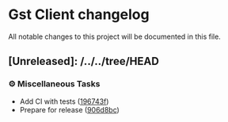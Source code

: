 Gst Client changelog
===========================

All notable changes to this project will be documented in this file.

## [Unreleased]: /../../tree/HEAD

### ⚙️ Miscellaneous Tasks

- Add CI with tests ([196743f])
- Prepare for release ([906d8bc])



[196743f]: /../../commit/196743f1293221b1d81fa8dab14d6b1dc601955f
[906d8bc]: /../../commit/906d8bce30fc485d549ab1bc58419386855c4122





[Semantic Versioning 2.0.0]: https://semver.org
[GStremaer]: https://gstreamer.freedesktop.org/
[GStD HTTP API]: https://developer.ridgerun.com/wiki/index.php/GStreamer_Daemon_-_HTTP_APIª
<!-- generated by git-cliff -->
